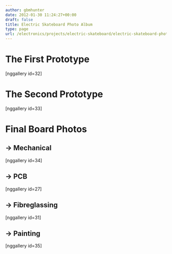 ```yaml
---
author: gbmhunter
date: 2012-01-30 11:24:27+00:00
draft: false
title: Electric Skateboard Photo Album
type: page
url: /electronics/projects/electric-skateboard/electric-skateboard-photo-album
---
```


# The First Prototype


[nggallery id=32]


# The Second Prototype


[nggallery id=33]


# Final Board Photos




## -> Mechanical


[nggallery id=34]


## -> PCB


[nggallery id=27]


## -> Fibreglassing


[nggallery id=31]


## -> Painting


[nggallery id=35]
